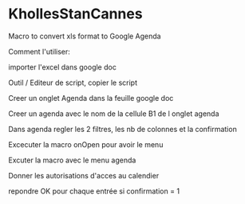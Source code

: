 # KhollesStanCannes
Macro to convert xls format to Google Agenda

Comment l'utiliser:

importer l'excel dans google doc

Outil / Editeur de script, copier le script


Creer un onglet Agenda dans la feuille google doc

Creer un agenda avec le nom de la cellule B1 de l onglet agenda

Dans agenda regler les 2 filtres, les nb de colonnes et la confirmation


Excecuter la macro onOpen pour avoir le menu

Excuter la macro avec le menu agenda

Donner les autorisations d'acces au calendier

repondre OK pour chaque entrée si confirmation = 1

